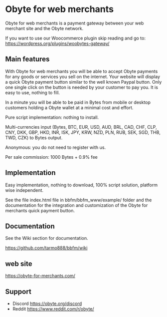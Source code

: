 # Obyte for web merchants
Obyte for web merchants is a payment gateway between your web merchant site and the Obyte network.

If you want to use our Woocommerce plugin skip reading and go to: https://wordpress.org/plugins/woobytes-gateway/

## Main features
With Obyte for web merchants you will be able to accept Obyte payments for any goods or services you sell on the internet. Your website will display a quick Obyte payment button similar to the well known Paypal button. Only one single click on the button is needed by your customer to pay you. It is easy to use, nothing to fill.

In a minute you will be able to be paid in Bytes from mobile or desktop customers holding a Obyte wallet at a minimal cost and effort.

Pure script implementation: nothing to install.

Multi-currencies input (Bytes, BTC, EUR, USD, AUD, BRL, CAD, CHF, CLP, CNY, DKK, GBP, HKD, INR, ISK, JPY, KRW, NZD, PLN, RUB, SEK, SGD, THB, TWD, CZK) to Bytes output.

Anonymous: you do not need to register with us.

Per sale commission: 1000 Bytes + 0.9% fee

## Implementation
Easy implementation, nothing to download, 100% script solution, platform wise independent.

See the file index.html file in bbfm/bbfm_www/example/ folder and the documentation for the integration and customization of the Obyte for merchants quick payment button.

## Documentation
See the Wiki section for documentation.

https://github.com/tarmo888/bbfm/wiki

## web site
https://obyte-for-merchants.com/

## Support
* Discord https://obyte.org/discord
* Reddit https://www.reddit.com/r/obyte/

